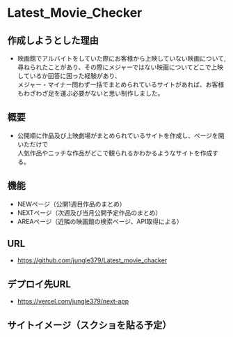 # Latest_Movie_Checker

## 作成しようとした理由
- 映画館でアルバイトをしていた際にお客様から上映していない映画について,
尋ねられたことがあり、その際にメジャーではない映画についてどこで上映しているか回答に困った経験があり、<br>
メジャー・マイナー問わず一括でまとめられているサイトがあれば、お客様もわざわざ足を運ぶ必要がないと思い制作しました。

## 概要
- 公開順に作品及び上映劇場がまとめられているサイトを作成し、ページを開いただけで<br>
人気作品やニッチな作品がどこで観られるかわかるようなサイトを作成する。
 
## 機能
- NEWページ（公開1週目作品のまとめ）
- NEXTページ（次週及び当月公開予定作品のまとめ）
- AREAページ（近隣の映画館の検索ページ、API取得による）

## URL
- https://github.com/jungle379/Latest_movie_chacker

## デプロイ先URL
- https://vercel.com/jungle379/next-app

## サイトイメージ（スクショを貼る予定）
